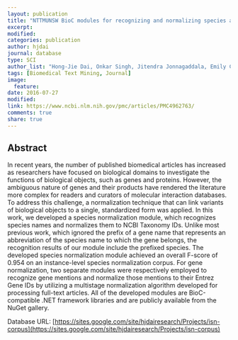 ```yaml
---
layout: publication
title: "NTTMUNSW BioC modules for recognizing and normalizing species and gene/protein mentions"
excerpt:
modified:
categories: publication
author: hjdai
journal: database
type: SCI
author_list: "Hong-Jie Dai, Onkar Singh, Jitendra Jonnagaddala, Emily Chia-Yu Su"
tags: [Biomedical Text Mining, Journal]
image:
  feature:
date: 2016-07-27
modified: 
link: https://www.ncbi.nlm.nih.gov/pmc/articles/PMC4962763/
comments: true
share: true
---
```


## Abstract

In recent years, the number of published biomedical articles has increased as researchers have focused on biological domains to investigate the functions of biological objects, such as genes and proteins. However, the ambiguous nature of genes and their products have rendered the literature more complex for readers and curators of molecular interaction databases. To address this challenge, a normalization technique that can link variants of biological objects to a single, standardized form was applied. In this work, we developed a species normalization module, which recognizes species names and normalizes them to NCBI Taxonomy IDs. Unlike most previous work, which ignored the prefix of a gene name that represents an abbreviation of the species name to which the gene belongs, the recognition results of our module include the prefixed species. The developed species normalization module achieved an overall F-score of 0.954 on an instance-level species normalization corpus. For gene normalization, two separate modules were respectively employed to recognize gene mentions and normalize those mentions to their Entrez Gene IDs by utilizing a multistage normalization algorithm developed for processing full-text articles. All of the developed modules are BioC-compatible .NET framework libraries and are publicly available from the NuGet gallery.

Database URL: [https://sites.google.com/site/hjdairesearch/Projects/isn-corpus](https://sites.google.com/site/hjdairesearch/Projects/isn-corpus)